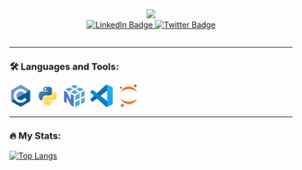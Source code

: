 <div id="header" align="center">
  <img src="https://64.media.tumblr.com/690d5d5e9466c85db40e6155d1b3df2d/7649b699ac961a3f-78/s250x250_c1/d874cb1fd12b7c9fb9d9ae224364851494dd011a.jpg" width="200"/>
</div>
<div id="badges" align="center">
  <a href="https://www.linkedin.com/in/vinícius-de-moraes-b74a40234/">
    <img src="https://img.shields.io/badge/LinkedIn-blue?style=for-the-badge&logo=linkedin&logoColor=white" alt="LinkedIn Badge"/>
  </a>
  <a href="https://twitter.com/takoemio">
    <img src="https://img.shields.io/badge/Twitter-blue?style=for-the-badge&logo=twitter&logoColor=white" alt="Twitter Badge"/>
  </a>
</div>
<div id="badges" align="center">
  <img src="https://komarev.com/ghpvc/?username=Boemio&style=flat-square&color=blue" alt=""/>
</div>

---

### :hammer_and_wrench: **Languages and Tools:**

<div>
  <img src="https://github.com/devicons/devicon/blob/master/icons/c/c-original.svg" title="C" alt="C" width="40" height="40"/>&nbsp;
  <img src="https://github.com/devicons/devicon/blob/master/icons/python/python-original.svg" title="Python" alt="Python" width="40" height="40"/>&nbsp;
  <img src="https://github.com/devicons/devicon/blob/master/icons/numpy/numpy-original.svg" title="Numpy" alt="Numpy" width="40" height="40"/>&nbsp;
  <img src="https://github.com/devicons/devicon/blob/master/icons/vscode/vscode-original.svg" title="vscode" alt="vscode" width="40" height="40"/>&nbsp;
  <img src="https://github.com/devicons/devicon/blob/master/icons/jupyter/jupyter-original.svg" title="Jupyter" alt="Jupyter" width="40" height="40"/>&nbsp;
</div>

---

### :fire: **My Stats:**
[![Top Langs](https://github-readme-stats.vercel.app/api/top-langs/?username=Boemio&layout=compact&theme=vision-friendly-dark)](https://github.com/anuraghazra/github-readme-stats)
